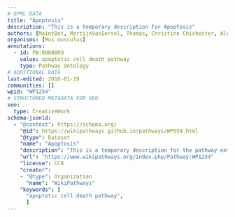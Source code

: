 ```yaml
---
# GPML DATA
title: "Apoptosis"
description: "This is a temporary description for Apoptosis"
authors: [MaintBot, MartijnVanIersel, Thomas, Christine Chichester, AlexanderPico, Mkutmon]
organisms: [Mus musculus]
annotations:
  - id: PW:0000009
    value: apoptotic cell death pathway
    type: Pathway Ontology
# ADDITIONAL DATA
last-edited: 2018-01-19
communities: []
wpid: "WP1254"
# STRUCTURED METADATA FOR SEO
seo:
  type: CreativeWork
schema-jsonld:
  - "@context": https://schema.org/
    "@id": https://wikipathways.github.io/pathways/WP554.html
    "@type": Dataset
    "name": "Apoptosis"
    "description": "This is a temporary description for the pathway entitled: Apoptosis"
    "url": "https://www.wikipathways.org/index.php/Pathway:WP1254"
    "license": CC0
    "creator":
    - "@type": Organization
      "name": "WikiPathways"
    "keywords": [
      "apoptotic cell death pathway",
      ]
---
```

